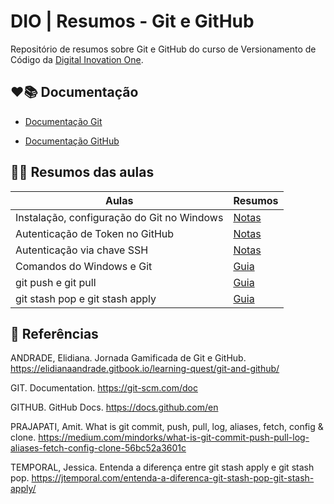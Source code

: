 # DIO | Resumos - Git e GitHub

Repositório de resumos sobre Git e GitHub do curso de Versionamento de Código da [Digital Inovation One](https://www.dio.me/en).


## ❤️📚 Documentação

- [Documentação Git](https://git-scm.com/doc)

- [Documentação GitHub](https://docs.github.com/pt)


## 📝💡 Resumos das aulas

| Aulas | Resumos |
| ------ | ---------- |
| Instalação, configuração do Git no Windows | [Notas](https://git-scm.com/book/pt-br/v2/Come%C3%A7ando-Instalando-o-Git) |
| Autenticação de Token no GitHub | [Notas](https://docs.github.com/pt/authentication/keeping-your-account-and-data-secure/about-authentication-to-github) |
| Autenticação via chave SSH | [Notas](https://docs.github.com/pt/authentication/connecting-to-github-with-ssh/generating-a-new-ssh-key-and-adding-it-to-the-ssh-agent) |
| Comandos do Windows e Git | [Guia](https://gist.github.com/MoisesTedeschi/96a5cba54c83fd59013f96015ce6ef7b) |
| git push e git pull | [Guia](https://medium.com/mindorks/what-is-git-commit-push-pull-log-aliases-fetch-config-clone-56bc52a3601c) |
| git stash pop e git stash apply | [Guia](https://jtemporal.com/entenda-a-diferenca-git-stash-pop-git-stash-apply/) |


## 🔎 Referências

ANDRADE, Elidiana. Jornada Gamificada de Git e GitHub.  https://elidianaandrade.gitbook.io/learning-quest/git-and-github/

GIT. Documentation. https://git-scm.com/doc

GITHUB. GitHub Docs. https://docs.github.com/en

PRAJAPATI, Amit. What is git commit, push, pull, log, aliases, fetch, config & clone. https://medium.com/mindorks/what-is-git-commit-push-pull-log-aliases-fetch-config-clone-56bc52a3601c

TEMPORAL, Jessica. Entenda a diferença entre git stash apply e git stash pop. https://jtemporal.com/entenda-a-diferenca-git-stash-pop-git-stash-apply/




